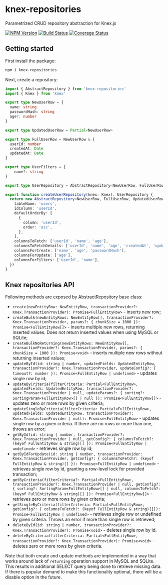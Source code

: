 # knex-repositories
Parametrized CRUD repository abstraction for Knex.js

[![NPM Version][npm-image]][npm-url]
[![Build Status](https://github.com/knex/knex-repositories/workflows/ci/badge.svg)](https://github.com/knex/knex-repositories/actions)
[![Coverage Status](https://coveralls.io/repos/knex/knex-repositories/badge.svg?branch=main)](https://coveralls.io/r/knex/knex-repositories?branch=main)

## Getting started

First install the package:

```bash
npm i knex-repositories
```

Next, create a repository:
```ts
import { AbstractRepository } from 'knex-repositories'
import { Knex } from 'knex'

export type NewUserRow = {
  name: string
  passwordHash: string
  age?: number
}

export type UpdatedUserRow = Partial<NewUserRow>

export type FullUserRow = NewUserRow & {
  userId: number
  createdAt: Date
  updatedAt: Date
}

export type UserFilters = {
    name?: string
}

export type UserRepository = AbstractRepository<NewUserRow, FullUserRow, UpdatedUserRow, UserFilters>

export function createUserRepository(knex: Knex): UserRepository {
  return new AbstractRepository<NewUserRow, FullUserRow, UpdatedUserRow, UserFilters>(knex, {
    tableName: 'users',
    idColumn: 'userId',
    defaultOrderBy: [
      {
        column: 'userId',
        order: 'asc',
      },
    ],
    columnsToFetch: ['userId', 'name', 'age'], 
    columnsToFetchDetails: ['userId', 'name', 'age', 'createdAt', 'updatedAt', 'passwordHash'],
    columnsForCreate: ['name', 'age', 'passwordHash'],
    columnsForUpdate: ['age'],
    columnsForFilters: ['userId', 'name'],
  })
}
```

## Knex repositories API

Following methods are exposed by AbstractRepository base class:

* `create(newEntityRow: NewEntityRow, transactionProvider?: Knex.TransactionProvider): Promise<FullEntityRow>` - inserts new row;
* `createBulk(newEntityRows: NewEntityRow[], transactionProvider?: Knex.TransactionProvider, params?: { chunkSize = 1000 }): Promise<FullEntityRow[]>` - inserts multiple new rows, returning inserted values. Does not return inserted values when using MySQL or SQLite;
* `createBulkNoReturning(newEntityRows: NewEntityRow[], transactionProvider?: Knex.TransactionProvider, params?: { chunkSize = 1000 }): Promise<void>` - inserts multiple new rows without returning inserted values;
* `updateById(id: string | number, updatedFields: UpdatedEntityRow, transactionProvider?: Knex.TransactionProvider, updateConfig?: { timeout?: number }): Promise<FullEntityRow | undefined>` - updates single row by id;
* `updateByCriteria(filterCriteria: Partial<FullEntityRow>, updatedFields: UpdatedEntityRow, transactionProvider?: Knex.TransactionProvider | null, updateParams?: { sorting?: SortingParam<FullEntityRow>[] | null }): Promise<FullEntityRow[]>` - updates zero or more rows by given criteria;
* `updateSingleByCriteria(filterCriteria: Partial<FullEntityRow>, updatedFields: UpdatedEntityRow, transactionProvider?: Knex.TransactionProvider | null): Promise<FullEntityRow>` - updates single row by a given criteria. If there are no rows or more than one, throws an error;
* `getById(id: string | number, transactionProvider?: Knex.TransactionProvider | null, getConfig?: { columnsToFetch?: (keyof FullEntityRow & string)[] }): Promise<FullEntityRow | undefined>` - retrieves single row by id;
* `getByIdForUpdate(id: string | number, transactionProvider: Knex.TransactionProvider, getConfig?: { columnsToFetch?: (keyof FullEntityRow & string)[] }): Promise<FullEntityRow | undefined>` - retrieves single row by id, granting a row-level lock for provided transaction; 
* `getByCriteria(filterCriteria?: Partial<FullEntityRow>, transactionProvider?: Knex.TransactionProvider | null, getConfig?: { sorting?: SortingParam<FullEntityRow>[] | null, columnsToFetch?: (keyof FullEntityRow & string)[] }): Promise<FullEntityRow[]>` - retrieves zero or more rows by given criteria;
* `getSingleByCriteria(filterCriteria: Partial<FullEntityRow>, getConfig?: { columnsToFetch?: (keyof FullEntityRow & string)[]}): Promise<FullEntityRow | undefined>` - retrieves single row or undefined by given criteria. Throws an error if more than single row is retrieved;
* `deleteById(id: string | number, transactionProvider?: Knex.TransactionProvider): Promise<void>` - deletes single row by id. 
* `deleteByCriteria(filterCriteria: Partial<FullEntityRow>, transactionProvider?: Knex.TransactionProvider): Promise<void>` - deletes zero or more rows by given criteria.

Note that both create and update methods are implemented in a way that works around lack of `returning` operation support in MySQL and SQLite. This results in additional SELECT query being done to retrieve missing data. If there is popular demand to make this functionality optional, there will be a disable option in the future.

[npm-image]: https://img.shields.io/npm/v/knex-repositories.svg
[npm-url]: https://npmjs.org/package/knex-repositories
